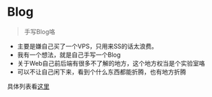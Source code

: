 # Blog

> 手写Blog咯

- 主要是嫌自己买了一个VPS，只用来SS的话太浪费。
- 我有一个想法，就是自己手写一个Blog
- 关于Web自己前后端有很多不了解的地方，这个地方权当是个实验室咯
- 可以不让自己闲下来，看到个什么东西都能折腾，也有地方折腾

具体列表看[这里](./changelog.md)
